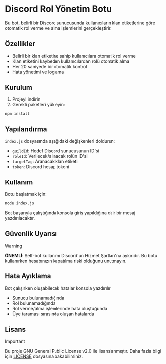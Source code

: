 # Discord Rol Yönetim Botu

Bu bot, belirli bir Discord sunucusunda kullanıcıların klan etiketlerine göre otomatik rol verme ve alma işlemlerini gerçekleştirir.

## Özellikler

- Belirli bir klan etiketine sahip kullanıcılara otomatik rol verme
- Klan etiketini kaybeden kullanıcılardan rolü otomatik alma
- Her 20 saniyede bir otomatik kontrol
- Hata yönetimi ve loglama

## Kurulum

1. Projeyi indirin
2. Gerekli paketleri yükleyin:
```bash
npm install 
```

## Yapılandırma

`index.js` dosyasında aşağıdaki değişkenleri doldurun:

- `guildId`: Hedef Discord sunucusunun ID'si
- `roleId`: Verilecek/alınacak rolün ID'si
- `targetTag`: Aranacak klan etiketi
- `token`: Discord hesap tokeni

## Kullanım

Botu başlatmak için:

```bash
node index.js
```

Bot başarıyla çalıştığında konsola giriş yapıldığına dair bir mesaj yazdırılacaktır.

## Güvenlik Uyarısı

> [!WARNING] 
> **ÖNEMLİ**: Self-bot kullanımı Discord'un Hizmet Şartları'na aykırıdır. Bu botu kullanırken hesabınızın kapatılma riski olduğunu unutmayın.

## Hata Ayıklama

Bot çalışırken oluşabilecek hatalar konsola yazdırılır:
- Sunucu bulunamadığında
- Rol bulunamadığında
- Rol verme/alma işlemlerinde hata oluştuğunda
- Üye taraması sırasında oluşan hatalarda 

## Lisans

> [!IMPORTANT] 
> Bu proje GNU General Public License v2.0 ile lisanslanmıştır. Daha fazla bilgi için [LICENSE](LICENSE) dosyasına bakabilirsiniz. 
